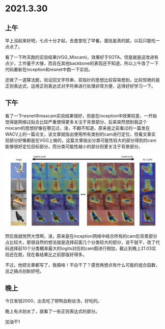 # 2021.3.30

## 上午

早上没起来好吧，七点十分才起，去食堂吃了早餐，蛋挞是真的腻，以后只能吃一点点了。

看了一下昨天跑的实验结果(VGG_Mixcam)，效果好于SOTA，但是就是这改进有点少，工作量不大够，而且在其他backbone的表现还不知道，所以上午改了一下代码重新在inception和resnet中跑一下实验。

还做了一道算法题，验证回文字符串，双指针的思想比较容易想到，比较惊艳的是正则表达式，运用正则表达式对字符串进行处理非常方便，这得好好学习一下。

## 下午

看了一下resnet中maxcam实验结果很好，但是在inception中效果较差，一开始觉得是网络过拟合比较严重使得更多关注于背景部分，后来突然想到我这个mixcam的思想好像在哪见过，淦，不翻不知道，原来是之前看过的一篇发在WACV上的一篇论文，该文章就指出使用所有类别的cam进行定位，但看文章实验部分好像都是在VGG上做的，这篇文章指出分类可能性较大的部分得到的cam能够很好定位目标部分，而分类可能性越小的部分则更关注于背景部分。

![image-20210330205923745](image-20210330205923745.png)

然后我就恍然大悟啊，淦，原来是在inception网络中结合所有的cam后背景部分占比较大，那很自然的想法就是选择前面几个分类较大的部分，说干就干，改了代码选择前10个分类概率最大的logits对应的cam图进行相加，截止到晚上21.03实验还在跑，现在看结果比之前那版好得多。

不过，他把文章都写了，我搞啥！不白干了？感觉再想点有什么可能的组合函数，总之搞点创新好吧。

## 晚上

今日发钱2000，出去吃了顿鸭血粉丝汤，好吃的。

晚上有点划水了，就看了一些正则表达式的部分。

加油干1









